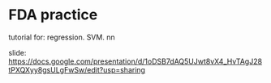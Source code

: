 # FDA practice

tutorial for: regression. SVM. nn

slide: https://docs.google.com/presentation/d/1oDSB7dAQ5UJwt8vX4_HvTAgJ28tPXQXyy8gsULgFwSw/edit?usp=sharing
